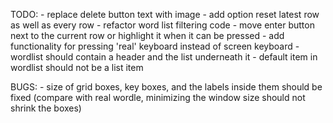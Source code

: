 TODO: 
    - replace delete button text with image
    - add option reset latest row as well as every row
    - refactor word list filtering code
    - move enter button next to the current row or highlight it when it can be pressed 
    - add functionality for pressing 'real' keyboard instead of screen keyboard
    - wordlist should contain a header and the list underneath it 
    - default item in wordlist should not be a list item 

BUGS: 
    - size of grid boxes, key boxes, and the labels inside them should be fixed (compare with real wordle, minimizing the window size should not shrink the boxes)